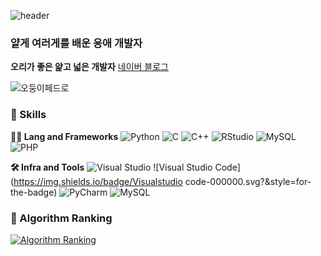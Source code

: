 <!-- Header -->

![header](https://capsule-render.vercel.app/api?type=transparent&color=auto&height=360&text=Duck+and+Bear&fontSize=70&fontAlign=50&fontAlignY=50&desc=Odungjoa&descSize=20&descAlign=50&descAlignY=60)

### 얕게 여러게를 배운 응애 개발자

<!-- Body -->

**오리가 좋은 얉고 넓은 개발자**
[네이버 블로그]()


![오둥이페드로](https://i.imgur.com/nFyt3hz.gif)

### 🦾 Skills
**🧑‍💻 Lang and Frameworks**
![Python](https://img.shields.io/badge/python-3776AB.svg?&style=for-the-badge&logo=python&logoColor=white) ![C](https://img.shields.io/badge/c-A8B9CC.svg?&style=for-the-badge&logo=c&logoColor=white) ![C++](https://img.shields.io/badge/C++-000000.svg?&style=for-the-badge) ![RStudio](https://img.shields.io/badge/rstudio-75AADB.svg?&style=for-the-badge&logo=rstudio&logoColor=white) ![MySQL](https://img.shields.io/badge/mysql-4479A1.svg?&style=for-the-badge&logo=mysql&logoColor=white) ![PHP](https://img.shields.io/badge/php-777BB4.svg?&style=for-the-badge&logo=php&logoColor=white) 

**🛠️ Infra and Tools**
![Visual Studio](https://img.shields.io/badge/visualstudio-5C2D91.svg?&style=for-the-badge&logo=visualstudio&logoColor=white) ![Visual Studio Code](https://img.shields.io/badge/Visualstudio code-000000.svg?&style=for-the-badge) ![PyCharm](https://img.shields.io/badge/pycharm-000000.svg?&style=for-the-badge&logo=pycharm&logoColor=white) ![MySQL](https://img.shields.io/badge/mysql-4479A1.svg?&style=for-the-badge&logo=mysql&logoColor=white) 


### 🚩 Algorithm Ranking
[![Algorithm Ranking](https://mazassumnida.wtf/api/v2/generate_badge?boj=audwns2862)](https://solved.ac/profile/audwns2862)

